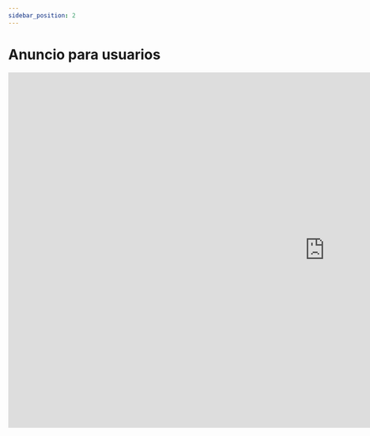 ```yaml
---
sidebar_position: 2
---
```


# Anuncio para usuarios

<iframe width="1280" height="720" src="https://www.youtube.com/embed/MCgkb54RaIk" title="Anuncio Usuarios Harmony" frameborder="0" allow="accelerometer; autoplay; clipboard-write; encrypted-media; gyroscope; picture-in-picture; web-share" referrerpolicy="strict-origin-when-cross-origin" allowfullscreen></iframe>